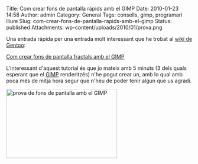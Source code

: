 Title: Com crear fons de pantalla ràpids amb el GIMP
Date: 2010-01-23 14:58
Author: admin
Category: General
Tags: consells, gimp, programari lliure
Slug: com-crear-fons-de-pantalla-rapids-amb-el-gimp
Status: published
Attachments: wp-content/uploads/2010/01/prova.png

Una entrada ràpida per una entrada molt interessant que he trobat al [wiki de Gentoo](http://en.gentoo-wiki.com "Lloc web on es recull documentació de tot tipus relacionada amb la distribució de Linux Gentoo"):

[Com crear fons de pantalla fractals amb el GIMP](http://en.gentoo-wiki.com/wiki/GIMP_Fractal_Backgrounds "Tutorial de com crear fons de pantalla fractals amb el GIMP")

L'interessant d'aquest tutorial és que jo mateix amb 5 minuts (3 dels quals esperant que el [GIMP](http://www.gimp.org "Lloc web de l'editor de gràfics GIMP") renderitzés) n'he pogut crear un, amb lo qual amb poca més de mitja hora segur que n'heu de poder tenir algun que us agradi.

[<img src="http://gil.badall.net/wp-content/uploads/2010/01/prova-300x187.png" title="prova de fons de pantalla amb el GIMP" class="aligncenter size-medium wp-image-785" width="300" height="187" />]({static}wp-content/uploads/2010/01/prova.png)
